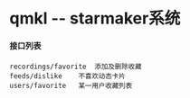# qmkl -- starmaker系统
#### 接口列表
```
recordings/favorite  添加及删除收藏
feeds/dislike    不喜欢动态卡片
users/favorite   某一用户收藏列表
```
